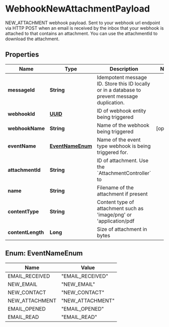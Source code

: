 

# WebhookNewAttachmentPayload

NEW_ATTACHMENT webhook payload. Sent to your webhook url endpoint via HTTP POST when an email is received by the inbox that your webhook is attached to that contains an attachment. You can use the attachmentId to download the attachment.
## Properties

Name | Type | Description | Notes
------------ | ------------- | ------------- | -------------
**messageId** | **String** | Idempotent message ID. Store this ID locally or in a database to prevent message duplication. | 
**webhookId** | [**UUID**](UUID) | ID of webhook entity being triggered | 
**webhookName** | **String** | Name of the webhook being triggered |  [optional]
**eventName** | [**EventNameEnum**](#EventNameEnum) | Name of the event type webhook is being triggered for. | 
**attachmentId** | **String** | ID of attachment. Use the &#x60;AttachmentController&#x60; to | 
**name** | **String** | Filename of the attachment if present | 
**contentType** | **String** | Content type of attachment such as &#39;image/png&#39; or &#39;application/pdf | 
**contentLength** | **Long** | Size of attachment in bytes | 



## Enum: EventNameEnum

Name | Value
---- | -----
EMAIL_RECEIVED | &quot;EMAIL_RECEIVED&quot;
NEW_EMAIL | &quot;NEW_EMAIL&quot;
NEW_CONTACT | &quot;NEW_CONTACT&quot;
NEW_ATTACHMENT | &quot;NEW_ATTACHMENT&quot;
EMAIL_OPENED | &quot;EMAIL_OPENED&quot;
EMAIL_READ | &quot;EMAIL_READ&quot;



